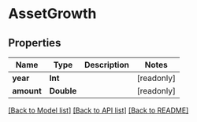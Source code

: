 # AssetGrowth

## Properties
Name | Type | Description | Notes
------------ | ------------- | ------------- | -------------
**year** | **Int** |  | [readonly] 
**amount** | **Double** |  | [readonly] 

[[Back to Model list]](../README.md#documentation-for-models) [[Back to API list]](../README.md#documentation-for-api-endpoints) [[Back to README]](../README.md)


